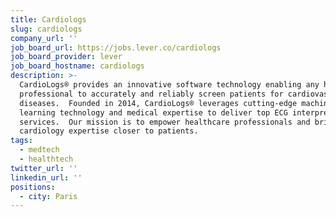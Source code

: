 ```yaml
---
title: Cardiologs
slug: cardiologs
company_url: ''
job_board_url: https://jobs.lever.co/cardiologs
job_board_provider: lever
job_board_hostname: cardiologs
description: >-
  CardioLogs® provides an innovative software technology enabling any healthcare
  professional to accurately and reliably screen patients for cardiovascular
  diseases.  Founded in 2014, CardioLogs® leverages cutting-edge machine
  learning technology and medical expertise to deliver top ECG interpretation
  services.  Our mission is to empower healthcare professionals and bring
  cardiology expertise closer to patients.
tags:
  - medtech
  - healthtech
twitter_url: ''
linkedin_url: ''
positions:
  - city: Paris
---
```

